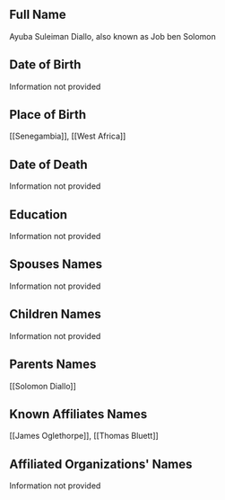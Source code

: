 ## Full Name
Ayuba Suleiman Diallo, also known as Job ben Solomon

## Date of Birth
Information not provided

## Place of Birth
[[Senegambia]], [[West Africa]]

## Date of Death
Information not provided

## Education
Information not provided

## Spouses Names
Information not provided

## Children Names
Information not provided

## Parents Names
[[Solomon Diallo]]

## Known Affiliates Names
[[James Oglethorpe]], [[Thomas Bluett]]

## Affiliated Organizations' Names
Information not provided
